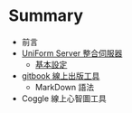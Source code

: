 # Summary

* 前言
* [UniForm Server 整合伺服器](uniform_server_zheng_he_si_fu_qi.md)
   * [基本設定](ji_ben_she_ding.md)
* [gitbook 線上出版工具](gitbook_xian_shang_chu_ban_gong_ju.md)
   * MarkDown 語法
* Coggle 線上心智圖工具

